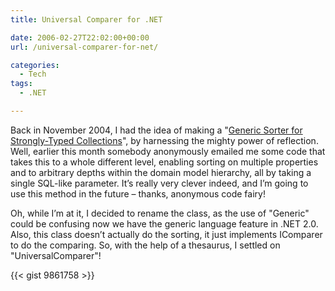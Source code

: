 ```yaml
---
title: Universal Comparer for .NET

date: 2006-02-27T22:02:00+00:00
url: /universal-comparer-for-net/

categories:
  - Tech
tags:
  - .NET

---
```


Back in November 2004, I had the idea of making a "[Generic Sorter for Strongly-Typed Collections][1]", by harnessing the mighty power of reflection. Well, earlier this month somebody anonymously emailed me some code that takes this to a whole different level, enabling sorting on multiple properties and to arbitrary depths within the domain model hierarchy, all by taking a single SQL-like parameter. It’s really very clever indeed, and I’m going to use this method in the future – thanks, anonymous code fairy!

Oh, while I’m at it, I decided to rename the class, as the use of "Generic" could be confusing now we have the generic language feature in .NET 2.0. Also, this class doesn’t actually do the sorting, it just implements IComparer to do the comparing. So, with the help of a thesaurus, I settled on "UniversalComparer"!

{{< gist 9861758 >}}

 [1]: https://blog.iannelson.uk/a-generic-sorter-for-strongly-typed-collections/